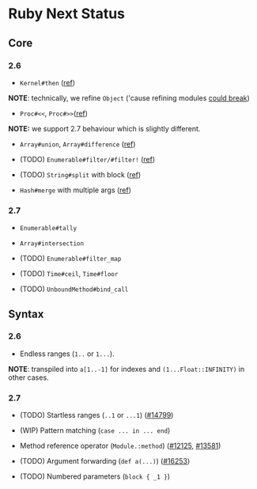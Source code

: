 # Ruby Next Status

## Core

### 2.6

- `Kernel#then` ([ref](https://rubyreferences.github.io/rubychanges/2.6.html#then-as-an-alias-for-yield_self))

**NOTE**: technically, we refine `Object` ('cause refining modules [could break](https://bugs.ruby-lang.org/issues/13446))

- `Proc#<<`, `Proc#>>`([ref](https://rubyreferences.github.io/rubychanges/2.6.html#proc-composition))

**NOTE:** we support 2.7 behaviour which is slightly different.

- `Array#union`, `Array#difference` ([ref](https://rubyreferences.github.io/rubychanges/2.6.html#arrayunion-and-arraydifference))

- (TODO) `Enumerable#filter/#filter!` ([ref](https://rubyreferences.github.io/rubychanges/2.6.html#hashmerge-with-multiple-arguments))

- (TODO) `String#split` with block ([ref](https://rubyreferences.github.io/rubychanges/2.6.html#stringsplit-with-block))

- `Hash#merge` with multiple args ([ref](https://rubyreferences.github.io/rubychanges/2.6.html#hashmerge-with-multiple-arguments))

### 2.7

- `Enumerable#tally`

- `Array#intersection`

- (TODO) `Enumerable#filter_map`

- (TODO) `Time#ceil`, `Time#floor`

- (TODO) `UnboundMethod#bind_call`

## Syntax

### 2.6

- Endless ranges (`1..` or `1...`).

**NOTE**: transpiled into `a[1..-1]` for indexes and `(1...Float::INFINITY)` in other cases.

### 2.7

- (TODO) Startless ranges (`..1` or `...1`) ([#14799](https://bugs.ruby-lang.org/issues/14799))

- (WIP) Pattern matching (`case ... in ... end`)

- Method reference operator (`Module.:method`) ([#12125](https://bugs.ruby-lang.org/issues/12125), [#13581](https://bugs.ruby-lang.org/issues/13581))

- (TODO) Argument forwarding (`def a(...)`) ([#16253](https://bugs.ruby-lang.org/issues/13581))

- (TODO) Numbered parameters (`block { _1 }`)
